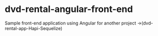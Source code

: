 # dvd-rental-angular-front-end
Sample front-end application using Angular for another project ->(dvd-rental-app-Hapi-Sequelize)
